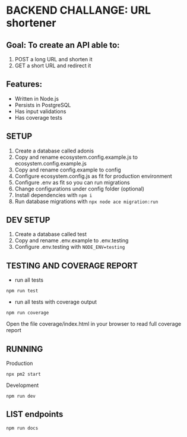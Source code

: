 # BACKEND CHALLANGE: URL shortener
## Goal: To create an API able to:
1. POST a long URL and shorten it
2. GET a short URL and redirect it

## Features:
* Written in Node.js
* Persists in PostgreSQL
* Has input validations
* Has coverage tests

## SETUP
1. Create a database called adonis
2. Copy and rename ecosystem.config.example.js to ecosystem.config.example.js
3. Copy and rename config.example to config
4. Configure ecosystem.config.js as fit for production environment
4. Configure .env as fit so you can run migrations
5. Change configurations under config folder (optional)
6. Install dependencies with `npm i`
7. Run database migrations with `npx node ace migration:run`

## DEV SETUP
1. Create a database called test
2. Copy and rename .env.example to .env.testing
3. Configure .env.testing with `NODE_ENV=testing`

## TESTING AND COVERAGE REPORT
* run all tests
```
npm run test
```
* run all tests with coverage output
```
npm run coverage
```
Open the file coverage/index.html in your browser to read full coverage report

## RUNNING
Production
```
npx pm2 start
````
Development
```
npm run dev
````

## LIST endpoints
```
npm run docs
```